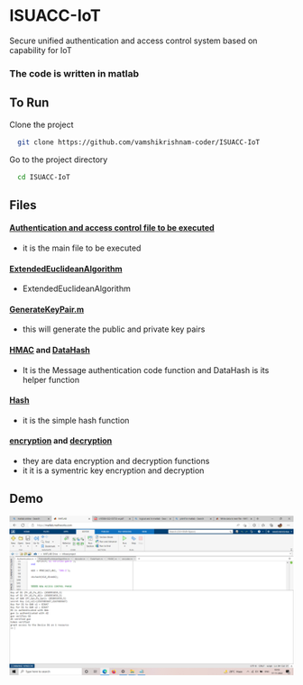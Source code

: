 # ISUACC-IoT
Secure unified authentication and access control system based on capability for IoT

### The code is written in matlab 

##  To Run 

Clone the project

```bash
  git clone https://github.com/vamshikrishnam-coder/ISUACC-IoT
```

Go to the project directory

```bash
  cd ISUACC-IoT
```


## Files

#### [Authentication and access control file to be executed](Authentication_and_AccessControl.m)
- it is the main file to be executed
#### [ExtendedEuclideanAlgorithm](ExtendedEuclideanAlgorithm.m)
- ExtendedEuclideanAlgorithm
#### [GenerateKeyPair.m](GenerateKeyPair.m)
- this will generate the public and private key pairs 
#### [HMAC](HMAC.m)  and [DataHash](DataHash.m)
- It is the Message authentication code function and DataHash is its helper function
#### [Hash](hash.m)
- it is the simple hash function 
#### [encryption](encoder.m) and [decryption](decoder.m)
- they are data encryption and decryption functions 
- it it is a symentric key encryption and decryption


## Demo

![App Screenshot](ss.PNG)
